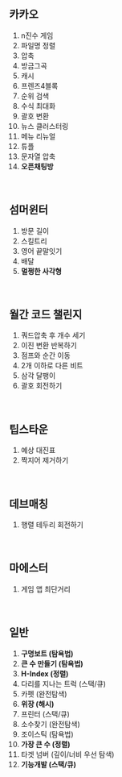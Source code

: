 ## 카카오

1. n진수 게임
2. 파일명 정렬
3. 압축
4. 방금그곡
5. 캐시
6. 프렌즈4블록
7. 순위 검색
8. 수식 최대화
9. 괄호 변환
10. 뉴스 클러스터링
11. 메뉴 리뉴얼
12. 튜플
13. 문자열 압축
14. **오픈채팅방**

<br>

## 섬머윈터

1. 방문 길이
2. 스킬트리
3. 영어 끝말잇기
4. 배달
5. **멀쩡한 사각형**

<br>

## 월간 코드 챌린지

1. 쿼드압축 후 개수 세기
2. 이진 변환 반복하기
3. 점프와 순간 이동
4. 2개 이하로 다른 비트
5. 삼각 달팽이
6. 괄호 회전하기

<br>

## 팁스타운

1. 예상 대진표
2. 짝지어 제거하기

<br>

## 데브매칭

1. 행렬 테두리 회전하기

<br>

## 마에스터

1. 게임 앱 최단거리

<br>

## 일반

1. **구명보트 (탐욕법)**
2. **큰 수 만들기 (탐욕법)**
3. **H-Index (정렬)**
4. 다리를 지나는 트럭 (스택/큐)
5. 카펫 (완전탐색)
6. **위장 (해시)**
7. 프린터 (스택/큐)
8. 소수찾기 (완전탐색)
9. 조이스틱 (탐욕법)
10. **가장 큰 수 (정렬)**
11. 타겟 넘버 (깊이/너비 우선 탐색)
12. **기능개발 (스택/큐)**
